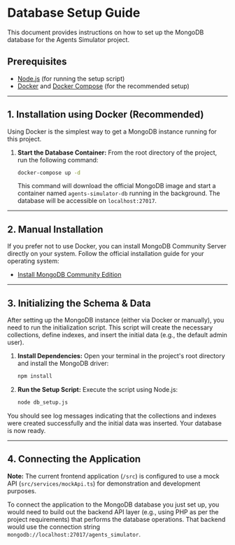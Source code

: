 # Database Setup Guide

This document provides instructions on how to set up the MongoDB database for the Agents Simulator project.

## Prerequisites

- [Node.js](https://nodejs.org/) (for running the setup script)
- [Docker](https://www.docker.com/get-started) and [Docker Compose](https://docs.docker.com/compose/install/) (for the recommended setup)

---

## 1. Installation using Docker (Recommended)

Using Docker is the simplest way to get a MongoDB instance running for this project.

1.  **Start the Database Container:**
    From the root directory of the project, run the following command:
    ```sh
    docker-compose up -d
    ```
    This command will download the official MongoDB image and start a container named `agents-simulator-db` running in the background. The database will be accessible on `localhost:27017`.

---

## 2. Manual Installation

If you prefer not to use Docker, you can install MongoDB Community Server directly on your system. Follow the official installation guide for your operating system:

- [Install MongoDB Community Edition](https://www.mongodb.com/docs/manual/installation/)

---

## 3. Initializing the Schema & Data

After setting up the MongoDB instance (either via Docker or manually), you need to run the initialization script. This script will create the necessary collections, define indexes, and insert the initial data (e.g., the default admin user).

1.  **Install Dependencies:**
    Open your terminal in the project's root directory and install the MongoDB driver:
    ```sh
    npm install
    ```

2.  **Run the Setup Script:**
    Execute the script using Node.js:
    ```sh
    node db_setup.js
    ```

You should see log messages indicating that the collections and indexes were created successfully and the initial data was inserted. Your database is now ready.

---

## 4. Connecting the Application

**Note:** The current frontend application (`/src`) is configured to use a mock API (`src/services/mockApi.ts`) for demonstration and development purposes.

To connect the application to the MongoDB database you just set up, you would need to build out the backend API layer (e.g., using PHP as per the project requirements) that performs the database operations. That backend would use the connection string `mongodb://localhost:27017/agents_simulator`.
